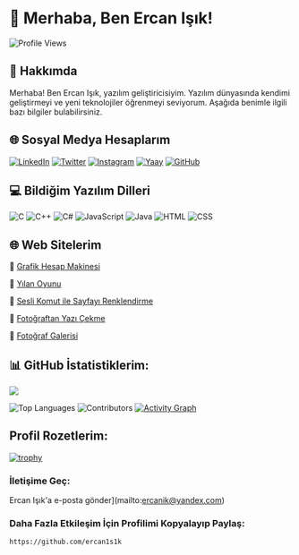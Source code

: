 
# 👋 Merhaba, Ben Ercan Işık!

![Profile Views](https://komarev.com/ghpvc/?username=ercan1s1k&color=blue)

## 🚀 Hakkımda
Merhaba! Ben Ercan Işık, yazılım geliştiricisiyim. Yazılım dünyasında kendimi geliştirmeyi ve yeni teknolojiler öğrenmeyi seviyorum. Aşağıda benimle ilgili bazı bilgiler bulabilirsiniz.

## 🌐 Sosyal Medya Hesaplarım
[![LinkedIn](https://img.shields.io/badge/LinkedIn-0077B5?style=for-the-badge&logo=linkedin&logoColor=white)](https://www.linkedin.com/in/ercan1s1k)
[![Twitter](https://img.shields.io/badge/Twitter-1DA1F2?style=for-the-badge&logo=twitter&logoColor=white)](https://twitter.com/akikvsafir)
[![Instagram](https://img.shields.io/badge/Instagram-E4405F?style=for-the-badge&logo=instagram&logoColor=white)](https://instagram.com/ercan1s1k)
[![Yaay](https://img.shields.io/badge/Yaay-100000?style=for-the-badge&logo=yaay&logoColor=white)](https://www.yaay.com.tr/AkikVeSafir)
[![GitHub](https://img.shields.io/badge/GitHub-100000?style=for-the-badge&logo=github&logoColor=white)](https://github.com/ercan1s1k)

## 💻 Bildiğim Yazılım Dilleri
![C](https://img.shields.io/badge/C-A8B9CC?style=for-the-badge&logo=c&logoColor=white)
![C++](https://img.shields.io/badge/C++-00599C?style=for-the-badge&logo=cplusplus&logoColor=white)
![C#](https://img.shields.io/badge/C%23-239120?style=for-the-badge&logo=csharp&logoColor=white)
![JavaScript](https://img.shields.io/badge/JavaScript-F7DF1E?style=for-the-badge&logo=javascript&logoColor=black)
![Java](https://img.shields.io/badge/Java-007396?style=for-the-badge&logo=java&logoColor=white)
![HTML](https://img.shields.io/badge/HTML-E34F26?style=for-the-badge&logo=html5&logoColor=white)
![CSS](https://img.shields.io/badge/CSS-1572B6?style=for-the-badge&logo=css3&logoColor=white)

## 🌐 Web Sitelerim

🔗 [Grafik Hesap Makinesi](https://ercan1s1k.github.io/grafik-hesap-makinesi)

🔗 [Yılan Oyunu](https://ercan1s1k.github.io/yilan_oyunu)

🔗 [Sesli Komut ile Sayfayı Renklendirme ](https://ercan1s1k.github.io/sayfayi_soyledigin_renkle_renklendir)

🔗 [Fotoğraftan Yazı Çekme](https://ercan1s1k.github.io/fotodaki_yaziyi_al)

🔗 [Fotoğraf Galerisi](https://ercan1s1k.github.io/galeri)

## 📊 GitHub İstatistiklerim:
[![](https://visitcount.itsvg.in/api?id=ercan1s1k&label=Profilime%20T%C4%B1klanma%20Say%C4%B1s%C4%B1&color=2&icon=8&pretty=false)](https://visitcount.itsvg.in)


![Top Languages](https://github-readme-stats.vercel.app/api/top-langs/?username=ercan1s1k&layout=compact&theme=react)
![Contributors](https://github-readme-stats.vercel.app/api?username=ercan1s1k&show_icons=true&theme=react&count_private=true)
[![Activity Graph](https://github-readme-activity-graph.vercel.app/graph?username=ercan1s1k&theme=react-dark)](https://github.com/ashutosh00710/github-readme-activity-graph)
## Profil Rozetlerim:
[![trophy](https://github-profile-trophy.vercel.app/?username=ercan1s1k&theme=onedark&column=3)](https://github.com/ryo-ma/github-profile-trophy)





































### İletişime Geç:

Ercan Işık'a e-posta gönder](mailto:ercanik@yandex.com)

### Daha Fazla Etkileşim İçin Profilimi Kopyalayıp Paylaş:
```
https://github.com/ercan1s1k
```


